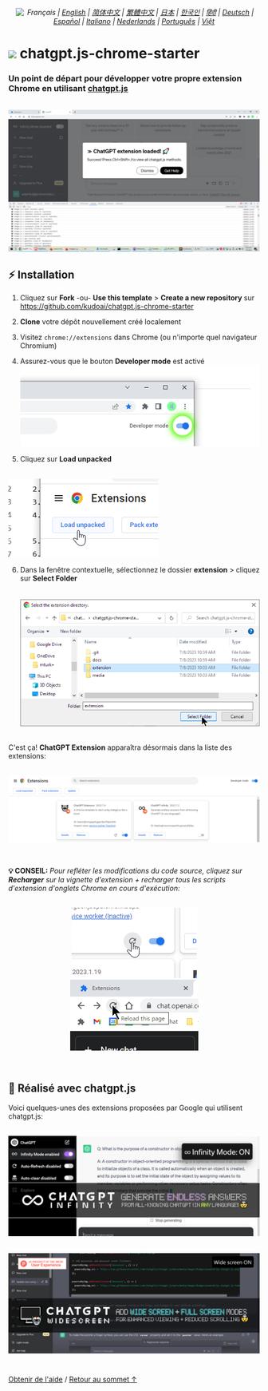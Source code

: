 <div align="center">
    <h6>
        <a href="../"><img height=15 style="margin: 0 3px -2px" src="https://raw.githubusercontent.com/kudoai/chatgpt.js/0fc3060273fcff77d3e2ff968d5c74acdab62beb/media/images/icons/earth-americas-icon32.svg"></a> Français | <a href="../..#readme">English</a> | <a href="../zh-cn#readme">简体中文</a> | <a href="../zh-tw#readme">繁體中文</a> | <a href="../ja#readme">日本</a> | <a href="../ko#readme">한국인</a> | <a href="../hi#readme">हिंदी</a> | <a href="../de#readme">Deutsch</a> | <a href="../es#readme">Español</a> | <a href="../it#readme">Italiano</a> | <a href="../nl#readme">Nederlands</a> | <a href="../pt#readme">Português</a> | <a href="../vi#readme">Việt</a>
    </h6>
</div>

# <img height=21 src="https://www.google.com/chrome/static/images/favicons/apple-icon-60x60.png"> chatgpt.js-chrome-starter

<h3>Un point de départ pour développer votre propre extension Chrome en utilisant <a href="https://github.com/kudoai/chatgpt.js">chatgpt.js</a></h3>

<br>

<img src="../../media/images/screenshots/extension-loaded.png">

## ⚡ Installation

1. Cliquez sur **Fork** -ou- **Use this template** > **Create a new repository** sur https://github.com/kudoai/chatgpt.js-chrome-starter

2. **Clone** votre dépôt nouvellement créé localement

3. Visitez `chrome://extensions` dans Chrome (ou n'importe quel navigateur Chromium)

4. Assurez-vous que le bouton **Developer mode** est activé<br>
![](../../media/images/screenshots/developer-mode-toggle.png)

5. Cliquez sur **Load unpacked**<br><br>
<img src="../../media/images/screenshots/load-unpacked-button.png">
<br>

6. Dans la fenêtre contextuelle, sélectionnez le dossier **extension** > cliquez sur **Select Folder**<br><br><br>
<img src="../../media/images/screenshots/select-extension-folder.png"><br><br>

C'est ça! **ChatGPT Extension** apparaîtra désormais dans la liste des extensions:

<br>

<img src="../../media/images/screenshots/chatgpt-extension-in-list.png">

<p><br>

**💡 CONSEIL:** _Pour refléter les modifications du code source, cliquez sur **Recharger** sur la vignette d'extension + recharger tous les scripts d'extension d'onglets Chrome en cours d'exécution:_

<div align="center">

<br>

<img src="../../media/images/screenshots/reload-extension-button.png">
<img src="../../media/images/screenshots/reload-page-button.png">

<p><br>

</div>

## 🤖 Réalisé avec chatgpt.js

Voici quelques-unes des extensions proposées par Google qui utilisent chatgpt.js:

<div align="center">

<br>


<a href="https://chatgptinfinity.com" target="_blank" rel="noopener">
    <img width=777 src="https://raw.githubusercontent.com/adamlui/chatgpt-infinity/main/chrome/media/images/tiles/marquee-promo-tile-1400x560.png">
</a>

<p><br>

<a href="https://chatgptwidescreen.com" target="_blank" rel="noopener">
    <img width=777 src="https://raw.githubusercontent.com/adamlui/chatgpt-widescreen/main/chrome/media/images/tiles/marquee-promo-tile-1400x560.png">
</a>

</div>

#

<a href="https://github.com/kudoai/chatgpt.js-chrome-starter/issues">Obtenir de l'aide</a> / <a href="#">Retour au sommet ↑</a>
